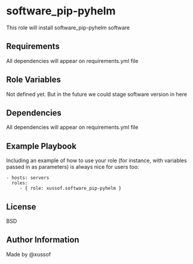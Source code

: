 software_pip-pyhelm
=========

This role will install software_pip-pyhelm software

Requirements
------------

All dependencies will appear on requirements.yml file

Role Variables
--------------

Not defined yet. But in the future we could stage software version in here

Dependencies
------------

All dependencies will appear on requirements.yml file

Example Playbook
----------------

Including an example of how to use your role (for instance, with variables passed in as parameters) is always nice for users too:

    - hosts: servers
      roles:
         - { role: xussof.software_pip-pyhelm }

License
-------

BSD

Author Information
------------------
Made by @xussof
